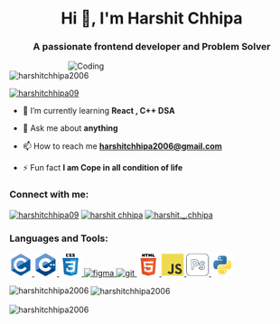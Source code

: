 <h1 align="center">Hi 👋, I'm Harshit Chhipa</h1>
<h3 align="center">A passionate frontend developer and Problem Solver</h3>
<img align="right" alt="Coding" width="400" src="https://camo.githubusercontent.com/4d9f5ecceb711eec6e2018f38a5677dc657c9738d4a65ba3b928c41c0a45b439/68747470733a2f2f6d69726f2e6d656469756d2e636f6d2f6d61782f313336302f302a37513379765349765f7430696f4a2d5a2e676966">

<p align="left"> <img src="https://komarev.com/ghpvc/?username=harshitchhipa2006&label=Profile%20views&color=0e75b6&style=flat" alt="harshitchhipa2006" /> </p>

<p align="left"> <a href="https://twitter.com/harshitchhipa09" target="blank"><img src="https://img.shields.io/twitter/follow/harshitchhipa09?logo=twitter&style=for-the-badge" alt="harshitchhipa09" /></a> </p>

- 🌱 I’m currently learning **React , C++ DSA**

- 💬 Ask me about **anything**

- 📫 How to reach me **harshitchhipa2006@gmail.com**

- ⚡ Fun fact **I am Cope in all condition of life**

<h3 align="left">Connect with me:</h3>
<p align="left">
<a href="https://twitter.com/harshitchhipa09" target="blank"><img align="center" src="https://raw.githubusercontent.com/rahuldkjain/github-profile-readme-generator/master/src/images/icons/Social/twitter.svg" alt="harshitchhipa09" height="30" width="40" /></a>
<a href="https://linkedin.com/in/harshit chhipa" target="blank"><img align="center" src="https://raw.githubusercontent.com/rahuldkjain/github-profile-readme-generator/master/src/images/icons/Social/linked-in-alt.svg" alt="harshit chhipa" height="30" width="40" /></a>
<a href="https://instagram.com/harshit._.chhipa" target="blank"><img align="center" src="https://raw.githubusercontent.com/rahuldkjain/github-profile-readme-generator/master/src/images/icons/Social/instagram.svg" alt="harshit._.chhipa" height="30" width="40" /></a>
</p>

<h3 align="left">Languages and Tools:</h3>
<p align="left"> <a href="https://www.cprogramming.com/" target="_blank" rel="noreferrer"> <img src="https://raw.githubusercontent.com/devicons/devicon/master/icons/c/c-original.svg" alt="c" width="40" height="40"/> </a> <a href="https://www.w3schools.com/cpp/" target="_blank" rel="noreferrer"> <img src="https://raw.githubusercontent.com/devicons/devicon/master/icons/cplusplus/cplusplus-original.svg" alt="cplusplus" width="40" height="40"/> </a> <a href="https://www.w3schools.com/css/" target="_blank" rel="noreferrer"> <img src="https://raw.githubusercontent.com/devicons/devicon/master/icons/css3/css3-original-wordmark.svg" alt="css3" width="40" height="40"/> </a> <a href="https://www.figma.com/" target="_blank" rel="noreferrer"> <img src="https://www.vectorlogo.zone/logos/figma/figma-icon.svg" alt="figma" width="40" height="40"/> </a> <a href="https://git-scm.com/" target="_blank" rel="noreferrer"> <img src="https://www.vectorlogo.zone/logos/git-scm/git-scm-icon.svg" alt="git" width="40" height="40"/> </a> <a href="https://www.w3.org/html/" target="_blank" rel="noreferrer"> <img src="https://raw.githubusercontent.com/devicons/devicon/master/icons/html5/html5-original-wordmark.svg" alt="html5" width="40" height="40"/> </a> <a href="https://developer.mozilla.org/en-US/docs/Web/JavaScript" target="_blank" rel="noreferrer"> <img src="https://raw.githubusercontent.com/devicons/devicon/master/icons/javascript/javascript-original.svg" alt="javascript" width="40" height="40"/> </a> <a href="https://www.photoshop.com/en" target="_blank" rel="noreferrer"> <img src="https://raw.githubusercontent.com/devicons/devicon/master/icons/photoshop/photoshop-line.svg" alt="photoshop" width="40" height="40"/> </a> <a href="https://www.python.org" target="_blank" rel="noreferrer"> <img src="https://raw.githubusercontent.com/devicons/devicon/master/icons/python/python-original.svg" alt="python" width="40" height="40"/> </a> </p>

<p><img align="left" src="https://github-readme-stats.vercel.app/api/top-langs?username=harshitchhipa2006&show_icons=true&locale=en&layout=compact" alt="harshitchhipa2006" /></p>

<p>&nbsp;<img align="center" src="https://github-readme-stats.vercel.app/api?username=harshitchhipa2006&show_icons=true&locale=en" alt="harshitchhipa2006" /></p>

<p><img align="center" src="https://github-readme-streak-stats.herokuapp.com/?user=harshitchhipa2006&" alt="harshitchhipa2006" /></p>

